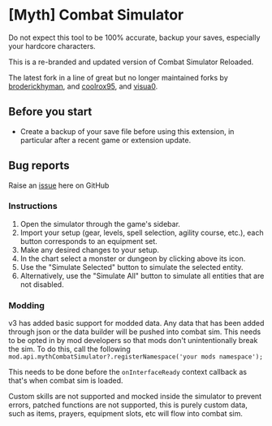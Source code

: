 # [Myth] Combat Simulator

Do not expect this tool to be 100% accurate, backup your saves, especially your hardcore characters.

This is a re-branded and updated version of Combat Simulator Reloaded.

The latest fork in a line of great but no longer maintained forks by [broderickhyman](https://github.com/broderickhyman/Melvor-Idle-Combat-Simulator-Reloaded), and [coolrox95](https://github.com/coolrox95/Melvor-Idle-Combat-Simulator), and [visua0](https://github.com/visua0/Melvor-Idle-Combat-Simulator-Reloaded).

## Before you start
- Create a backup of your save file before using this extension, in particular after a recent game or extension update.

## Bug reports
Raise an [issue](https://github.com/mythridium/combat-simulator/issues) here on GitHub

### Instructions
1. Open the simulator through the game's sidebar.
2. Import your setup (gear, levels, spell selection, agility course, etc.), each button corresponds to an equipment set.
3. Make any desired changes to your setup.
4. In the chart select a monster or dungeon by clicking above its icon.
5. Use the "Simulate Selected" button to simulate the selected entity.
6. Alternatively, use the "Simulate All" button to simulate all entities that are not disabled.

### Modding
v3 has added basic support for modded data. Any data that has been added through json or the data builder will be pushed into combat sim. This needs to be opted in by mod developers so that mods don't unintentionally break the sim. To do this, call the following `mod.api.mythCombatSimulator?.registerNamespace('your mods namespace');`

This needs to be done before the `onInterfaceReady` context callback as that's when combat sim is loaded.

Custom skills are not supported and mocked inside the simulator to prevent errors, patched functions are not supported, this is purely custom data, such as items, prayers, equipment slots, etc will flow into combat sim.
